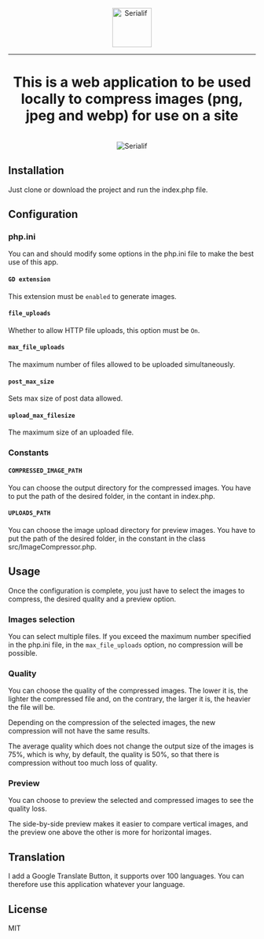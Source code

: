 <div align="center">
    <p align="center"><a href="https://serialif.com"><img width="80" height="80" src="https://serialif.com/images/serialif-white.png" alt="Serialif"></a>
<hr>
</div>

<h1 align="center">This is a web application to be used locally to compress images (png, jpeg and webp) for use on a site</h1>
<br>
<div align="center">
    <img src="https://serialif.com/images/compress.jpg" alt="Serialif">
</div>

## Installation
Just clone or download the project and run the index.php file.

## Configuration

### php.ini
You can and should modify some options in the php.ini file to make the best use of this app.
#### `GD extension`
This extension must be `enabled` to generate images.
#### `file_uploads`
Whether to allow HTTP file uploads, this option must be `On`.
#### `max_file_uploads`
The maximum number of files allowed to be uploaded simultaneously.
#### `post_max_size`
Sets max size of post data allowed.
#### `upload_max_filesize`
The maximum size of an uploaded file.

### Constants
#### `COMPRESSED_IMAGE_PATH`
You can choose the output directory for the compressed images. You have to put the path of the desired folder, in the contant in index.php.
#### `UPLOADS_PATH`
You can choose the image upload directory for preview images. You have to put the path of the desired folder, in the constant in the class src/ImageCompressor.php.


## Usage
Once the configuration is complete, you just have to select the images to compress, the desired quality and a preview option.

### Images selection
You can select multiple files. If you exceed the maximum number specified in the php.ini file, in the `max_file_uploads` option, no compression will be possible.
### Quality
You can choose the quality of the compressed images. The lower it is, the lighter the compressed file and, on the contrary, the larger it is, the heavier the file will be.

Depending on the compression of the selected images, the new compression will not have the same results.

The average quality which does not change the output size of the images is 75%, which is why, by default, the quality is 50%, so that there is compression without too much loss of quality.
### Preview
You can choose to preview the selected and compressed images to see the quality loss.

The side-by-side preview makes it easier to compare vertical images, and the preview one above the other is more for horizontal images.

## Translation
I add a Google Translate Button, it supports over 100 languages. You can therefore use this application whatever your language.

## License
MIT